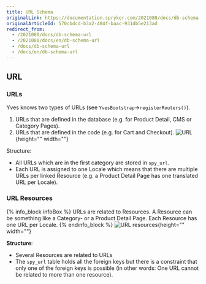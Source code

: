 ```yaml
---
title: URL Schema
originalLink: https://documentation.spryker.com/2021080/docs/db-schema-url
originalArticleId: 570cbdcd-b3a2-484f-baac-931db5e213ad
redirect_from:
  - /2021080/docs/db-schema-url
  - /2021080/docs/en/db-schema-url
  - /docs/db-schema-url
  - /docs/en/db-schema-url
---
```


## URL

### URLs

Yves knows two types of URLs (see `YvesBootstrap`->`registerRouters()`).

1. URLs that are defined in the database (e.g. for Product Detail, CMS or Category Pages).
2. URLs that are defined in the code (e.g. for Cart and Checkout).
![URL](https://spryker.s3.eu-central-1.amazonaws.com/docs/Developer+Guide/Database+Schema+Guide/URL+Schema/url.png){height="" width=""}

Structure:

* All URLs which are in the first category are stored in `spy_url`.
* Each URL is assigned to one Locale which means that there are multiple URLs per linked Resource (e.g. a Product Detail Page has one translated URL per Locale).

### URL Resources

{% info_block infoBox %}
URLs are related to Resources. A Resource can be something like a Category- or a Product Detail Page. Each Resource has one URL per Locale.
{% endinfo_block %}
![URL resources](https://spryker.s3.eu-central-1.amazonaws.com/docs/Developer+Guide/Database+Schema+Guide/URL+Schema/url-resources.png){height="" width=""}

**Structure**:

* Several Resources are related to URLs
* The `spy_url` table holds all the foreign keys but there is a constraint that only one of the foreign keys is possible (in other words: One URL cannot be related to more than one resource).

